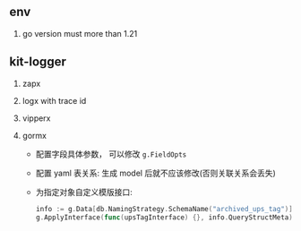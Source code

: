 ## env

1. go version must more than 1.21

## kit-logger

1. zapx
2. logx with trace id
3. vipperx
4. gormx

   - 配置字段具体参数， 可以修改 `g.FieldOpts`
   - 配置 yaml 表关系: 生成 model 后就不应该修改(否则关联关系会丢失)
   - 为指定对象自定义模版接口:

     ```go
     info := g.Data[db.NamingStrategy.SchemaName("archived_ups_tag")] // 获取 yaml 表关系生成的model元数据
     g.ApplyInterface(func(upsTagInterface) {}, info.QueryStructMeta)
     ```
